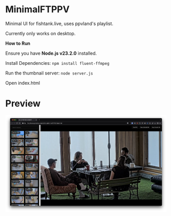 # **MinimalFTPPV**  
Minimal UI for fishtank.live, uses ppvland's playlist.

Currently only works on desktop.

**How to Run**

Ensure you have **Node.js v23.2.0** installed.

Install Dependencies: <code>npm install fluent-ffmpeg</code>

Run the thumbnail server: <code>node server.js</code>

Open index.html

# **Preview** 
![Desktop view](Preview.webp)